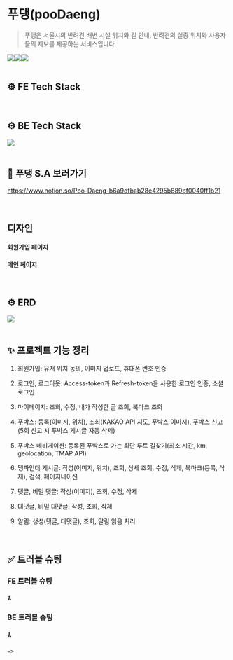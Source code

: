 # 푸댕(pooDaeng)

> 푸댕은 서울시의 반려견 배변 시설 위치와 길 안내, 반려견의 실종 위치와 사용자들의 제보를 제공하는 서비스입니다.
<div style="display: flex">
<img src="https://i.ibb.co/pr223TM/pooDaeng.png">
<img src="https://i.ibb.co/dmf7HPm/poo-Daeng1.png">
<img src="https://i.ibb.co/rb8N4sq/poo-Daeng2.png">
</div>
<br>

## ⚙️ FE Tech Stack

<div style="display: flex">
<img src="">
</div>

<br>

## ⚙️ BE Tech Stack

<div style="display: flex">
  <img src="https://img.shields.io/badge/node.js-339933?style=for-the-badge&logo=Node.js&logoColor=white">
</div>

<br>

## 📒 푸댕 S.A 보러가기

https://www.notion.so/Poo-Daeng-b6a9dfbab28e4295b889bf0040ff1b21

<br>

## 디자인

#### 회원가입 페이지

#### 메인 페이지

<br>

## ⚙️ ERD

<div style="display: flex">
<img src="https://i.ibb.co/Dp3wVSg/poo-Daeng-ERD.png">
</div>

<br>

## ✨ 프로젝트 기능 정리

1. 회원가입: 유저 위치 동의, 이미지 업로드, 휴대폰 번호 인증

2. 로그인, 로그아웃: Access-token과 Refresh-token을 사용한 로그인 인증, 소셜 로그인

3. 마이페이지: 조회, 수정, 내가 작성한 글 조회, 북마크 조회

4. 푸박스: 등록(이미지, 위치), 조회(KAKAO API 지도, 푸박스 이미지), 푸박스 신고(5회 신고 시 푸박스 게시글 자동 삭제)

5. 푸박스 네비게이션: 등록된 푸박스로 가는 최단 루트 길찾기(최소 시간, km, geolocation, TMAP API)

6. 댕파인더 게시글: 작성(이미지, 위치), 조회, 상세 조회, 수정, 삭제, 북마크(등록, 삭제), 검색, 페이지네이션

7. 댓글, 비밀 댓글: 작성(이미지), 조회, 수정, 삭제

8. 대댓글, 비밀 대댓글: 작성, 조회, 삭제

9. 알림: 생성(댓글, 대댓글), 조회, 알림 읽음 처리

<br>

## ✅ 트러블 슈팅

### FE 트러블 슈팅

##### 1.

### BE 트러블 슈팅

##### 1.

```
=>
```
